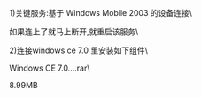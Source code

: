 1)关键服务:基于 Windows Mobile 2003 的设备连接\
如果连上了就马上断开,就重启该服务\
2)连接windows ce 7.0 里安装如下组件\
Windows CE 7.0....rar\
8.99MB
